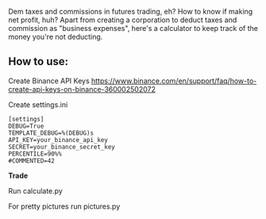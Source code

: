 Dem taxes and commissions in futures trading, eh? How to know if making net profit, huh? Apart from creating a corporation to deduct taxes and commission as "business expenses", here's a calculator to keep track of the money you're not deducting.

## How to use:
Create Binance API Keys
https://www.binance.com/en/support/faq/how-to-create-api-keys-on-binance-360002502072

Create settings.ini
```
[settings]
DEBUG=True
TEMPLATE_DEBUG=%(DEBUG)s
API_KEY=your_binance_api_key
SECRET=your_binance_secret_key
PERCENTILE=90%%
#COMMENTED=42
```

**Trade**

Run calculate.py

For pretty pictures run pictures.py
